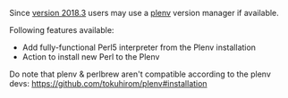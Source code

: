 Since [version 2018.3](https://github.com/Camelcade/Perl5-IDEA/releases/tag/2018.3) users may use a [plenv](https://github.com/tokuhirom/plenv) 
version manager if available.

Following features available:

* Add fully-functional Perl5 interpreter from the Plenv installation
* Action to install new Perl to the Plenv

Do note that plenv & perlbrew aren't compatible according to the plenv
devs: https://github.com/tokuhirom/plenv#installation
